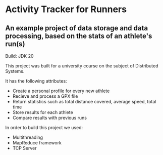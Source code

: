 # Activity Tracker for Runners 

## An example project of data storage and data processing, based on the stats of an athlete's run(s)
  Build: JDK 20

This  project was built for a university course on the subject of Distributed Systems.

It has the following attributes:
  - Create a personal profile for every new athlete
  - Recieve and process a GPX file
  - Return statistics such as total distance covered, average speed, total time
  - Store results for each athlete
  - Compare results with previous runs

In order to build this project we used:
  * Multithreading
  * MapReduce framework
  * TCP Server

